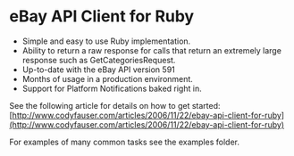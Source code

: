 eBay API Client for Ruby
========================

* Simple and easy to use Ruby implementation.
* Ability to return a raw response for calls that return an extremely large response such as GetCategoriesRequest.
* Up-to-date with the eBay API version 591
* Months of usage in a production environment.
* Support for Platform Notifications baked right in.

See the following article for details on how to get started:
[http://www.codyfauser.com/articles/2006/11/22/ebay-api-client-for-ruby](http://www.codyfauser.com/articles/2006/11/22/ebay-api-client-for-ruby)

For examples of many common tasks see the examples folder.

